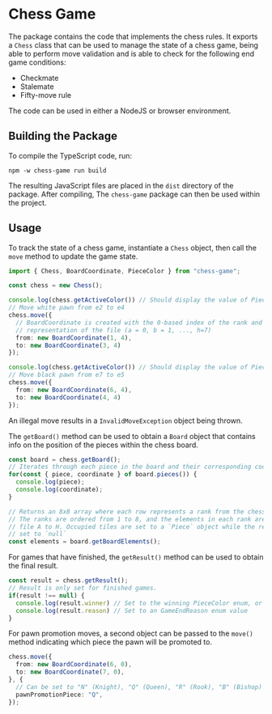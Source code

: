 # Chess Game

The package contains the code that implements the chess rules. It exports a `Chess` class that can be used to manage the state of a chess game, being able to perform move validation and is able to check for the following end game conditions:

- Checkmate
- Stalemate
- Fifty-move rule

The code can be used in either a NodeJS or browser environment.

## Building the Package

To compile the TypeScript code, run:

```
npm -w chess-game run build
```

The resulting JavaScript files are placed in the `dist` directory of the package. After compiling, The `chess-game` package can then be used within the project.

## Usage

To track the state of a chess game, instantiate a `Chess` object, then call the `move` method to update the game state.

```TypeScript
import { Chess, BoardCoordinate, PieceColor } from "chess-game";

const chess = new Chess();

console.log(chess.getActiveColor()) // Should display the value of PieceColor.WHITE enum.
// Move white pawn from e2 to e4
chess.move({
  // BoardCoordinate is created with the 0-based index of the rank and the numerical
  // representation of the file (a = 0, b = 1, ..., h=7)
  from: new BoardCoordinate(1, 4),
  to: new BoardCoordinate(3, 4)
});

console.log(chess.getActiveColor()) // Should display the value of PieceColor.BLACK enum.
// Move black pawn from e7 to e5
chess.move({
  from: new BoardCoordinate(6, 4),
  to: new BoardCoordinate(4, 4)
});
```

An illegal move results in a `InvalidMoveException` object being thrown.

The `getBoard()` method can be used to obtain a `Board` object that contains info on the position of the pieces within the chess board.

```TypeScript
const board = chess.getBoard();
// Iterates through each piece in the board and their corresponding coordinates.
for(const { piece, coordinate } of board.pieces()) {
  console.log(piece);
  console.log(coordinate);
}

// Returns an 8x8 array where each row represents a rank from the chess board.
// The ranks are ordered from 1 to 8, and the elements in each rank are ordered from
// file A to H. Occupied tiles are set to a `Piece` object while the rest are
// set to `null`
const elements = board.getBoardElements();
```

For games that have finished, the `getResult()` method can be used to obtain the final result.

```TypeScript
const result = chess.getResult();
// Result is only set for finished games.
if(result !== null) {
  console.log(result.winner) // Set to the winning PieceColor enum, or null if draw
  console.log(result.reason) // Set to an GameEndReason enum value
}
```

For pawn promotion moves, a second object can be passed to the `move()` method indicating which piece the pawn will be promoted to.

```TypeScript
chess.move({
  from: new BoardCoordinate(6, 0),
  to: new BoardCoordinate(7, 0),
}, {
  // Can be set to "N" (Knight), "Q" (Queen), "R" (Rook), "B" (Bishop)
  pawnPromotionPiece: "Q",
});
```
